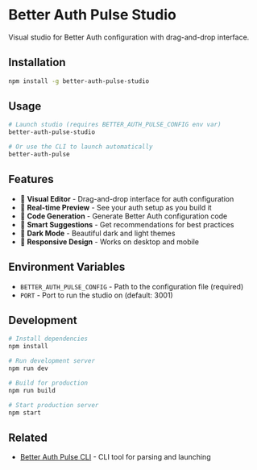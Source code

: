 # Better Auth Pulse Studio

Visual studio for Better Auth configuration with drag-and-drop interface.

## Installation

```bash
npm install -g better-auth-pulse-studio
```

## Usage

```bash
# Launch studio (requires BETTER_AUTH_PULSE_CONFIG env var)
better-auth-pulse-studio

# Or use the CLI to launch automatically
better-auth-pulse
```

## Features

- 🎨 **Visual Editor** - Drag-and-drop interface for auth configuration
- 🔧 **Real-time Preview** - See your auth setup as you build it
- 📝 **Code Generation** - Generate Better Auth configuration code
- 🎯 **Smart Suggestions** - Get recommendations for best practices
- 🌙 **Dark Mode** - Beautiful dark and light themes
- 📱 **Responsive Design** - Works on desktop and mobile

## Environment Variables

- `BETTER_AUTH_PULSE_CONFIG` - Path to the configuration file (required)
- `PORT` - Port to run the studio on (default: 3001)

## Development

```bash
# Install dependencies
npm install

# Run development server
npm run dev

# Build for production
npm run build

# Start production server
npm start
```

## Related

- [Better Auth Pulse CLI](../better-auth-pulse-cli) - CLI tool for parsing and launching
